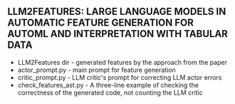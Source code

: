 ## LLM2FEATURES: LARGE LANGUAGE MODELS IN AUTOMATIC FEATURE GENERATION FOR AUTOML AND INTERPRETATION WITH TABULAR DATA

* LLM2Features dir - generated features by the approach from the paper
* actor_prompt.py - main prompt for feature generation
* critic_prompt.py - LLM critic's prompt for correcting LLM actor errors
* check_features_ast.py - A three-line example of checking the correctness of the generated code, not counting the LLM critic

